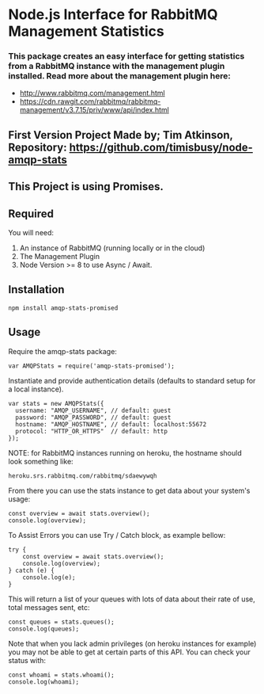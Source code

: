 # Node.js Interface for RabbitMQ Management Statistics

### This package creates an easy interface for getting statistics from a RabbitMQ instance with the management plugin installed. Read more about the management plugin here:

- http://www.rabbitmq.com/management.html
- https://cdn.rawgit.com/rabbitmq/rabbitmq-management/v3.7.15/priv/www/api/index.html

## First Version Project Made by; Tim Atkinson, Repository: https://github.com/timisbusy/node-amqp-stats
## This Project is using Promises.

## Required

You will need:

1. An instance of RabbitMQ (running locally or in the cloud)
2. The Management Plugin
3. Node Version >= 8 to use Async / Await.

## Installation

    npm install amqp-stats-promised

## Usage

Require the amqp-stats package: 

    var AMQPStats = require('amqp-stats-promised');

Instantiate and provide authentication details (defaults to standard setup for a local instance). 

    var stats = new AMQPStats({
      username: "AMQP_USERNAME", // default: guest
      password: "AMQP_PASSWORD", // default: guest
      hostname: "AMQP_HOSTNAME", // default: localhost:55672
      protocol: "HTTP_OR_HTTPS"  // default: http
    });

NOTE: for RabbitMQ instances running on heroku, the hostname should look something like: 

    heroku.srs.rabbitmq.com/rabbitmq/sdaewywqh

From there you can use the stats instance to get data about your system's usage:

    const overview = await stats.overview();
    console.log(overview);

To Assist Errors you can use Try / Catch block, as example bellow:

    try {
        const overview = await stats.overview();
        console.log(overview);
    } catch (e) {
        console.log(e);
    }

This will return a list of your queues with lots of data about their rate of use, total messages sent, etc:

    const queues = stats.queues();
    console.log(queues);

Note that when you lack admin privileges (on heroku instances for example) you may not be able to get at certain parts of this API. You can check your status with:

    const whoami = stats.whoami();
    console.log(whoami);


